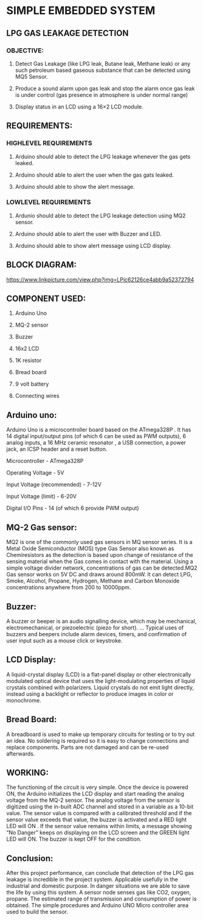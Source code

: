 # SIMPLE EMBEDDED SYSTEM



   ## LPG GAS LEAKAGE DETECTION 



### OBJECTIVE:


1) Detect Gas Leakage (like LPG leak, Butane leak,
Methane leak) or any such petroleum based gaseous substance that can be detected
using MQ5 Sensor.

2) Produce a sound alarm upon gas leak and stop the
alarm once gas leak is under control (gas presence in atmosphere is under
normal range)
       
3) Display status in an LCD using a 16×2 LCD module.



## REQUIREMENTS:



  ### HIGHLEVEL REQUIREMENTS




1) Arduino should able to detect the LPG leakage whenever the gas gets
leaked. 



2) Arduino should able to alert the user when the gas gats leaked.



3) Arduino should able to show the alert message.



                                        
 ### LOWLEVEL REQUIREMENTS



1) Ardunio should able to detect the LPG leakage detection using MQ2
sensor.



2) Arduino should able to alert the user with Buzzer and LED. 



3) Arduino should able to show alert message using LCD display.



## BLOCK DIAGRAM:
https://www.linkpicture.com/view.php?img=LPic62126ce4abb9a52372794








 
  
 
 
  
  
 



 

 






                                           



               








 
  
  
  
  
  
  
  
  
 
 
  
  
  
 
 
  
  
 
 
  
 
 
  
 
 
  
  
  
 
 
  
  
  
 
 
  
 



 

 






## COMPONENT USED:



1) Arduino Uno



2) MQ-2 sensor



3) Buzzer

4)   16x2 LCD


5) 1K resistor



6) Bread board



7) 9 volt battery


8) Connecting wires



 



## Arduino uno:



 Arduino Uno is a microcontroller board based on the ATmega328P . It has 14 digital input/output pins (of which 6 can be used as
PWM outputs), 6 analog inputs, a 16 MHz ceramic resonator , a USB connection, a power jack, an ICSP header and a reset button.




 
  
  Microcontroller - ATmega328P


  Operating Voltage - 5V

Input Voltage (recommended) - 7-12V


  
 
 
  
 Input Voltage (limit) - 6-20V


  
 
 
  
  Digital I/O Pins - 14 (of which 6 provide PWM
  output)


  
 
 
  
  ## MQ-2 Gas sensor:


  
  
   


  
 
 
  
   


  
  
   


  
 
 
  
  MQ2 is
  one of the commonly used gas sensors in MQ sensor series. It is a Metal Oxide
  Semiconductor (MOS) type Gas Sensor also known as Chemiresistors as
  the detection is based upon change of resistance of the sensing material when
  the Gas comes in contact with the material. Using a simple voltage divider
  network, concentrations of gas can be detected.MQ2 Gas sensor works on 5V DC
  and draws around 800mW. It can detect LPG, Smoke, Alcohol,
  Propane, Hydrogen, Methane and Carbon Monoxide concentrations
  anywhere from 200 to 10000ppm.


 ## Buzzer:


  A
  buzzer or beeper is an audio signalling device, which may be
  mechanical, electromechanical, or piezoelectric (piezo for short). ...
  Typical uses of buzzers and beepers include alarm devices, timers, and
  confirmation of user input such as a mouse click or keystroke.


 ##  LCD Display:


  A
  liquid-crystal display (LCD) is a flat-panel display or other
  electronically modulated optical device that uses the light-modulating
  properties of liquid crystals combined with polarizers. Liquid crystals
  do not emit light directly, instead using a backlight or reflector to produce
  images in color or monochrome.


 ## Bread Board:


  A breadboard is used to make up temporary
  circuits for testing or to try out an idea. No soldering is required
  so it is easy to change connections and replace components. Parts are not
  damaged and can be re-used afterwards.


 ## WORKING:


  The functioning of the circuit is very simple. Once the device is powered ON, the Arduino initializes the LCD
  display and start reading the analog voltage from the MQ-2 sensor. The analog voltage from the sensor is digitized using the in-built ADC channel and
  stored in a variable as a 10-bit value. The sensor value is compared with a calibrated threshold and if the sensor value exceeds that value, the buzzer
  is activated and a RED light LED will ON . If the sensor value remains within limits, a message showing “No Danger” keeps on displaying on the LCD screen
  and the GREEN light LED will ON. The buzzer is kept OFF for the condition.


  

  ## Conclusion:


  

  After this project performance, can conclude that detection of the LPG gas leakage is incredible
  in the project system. Applicable usefully in the industrial and domestic purpose.
  In danger situations we are able to save the life by using this system. A sensor node senses gas like CO2, oxygen,
  propane. The estimated range of transmission and consumption of power is obtained. The simple procedures and Arduino UNO Micro controller area used to
  build the sensor.


   


   


   


  
  
   


  
 

